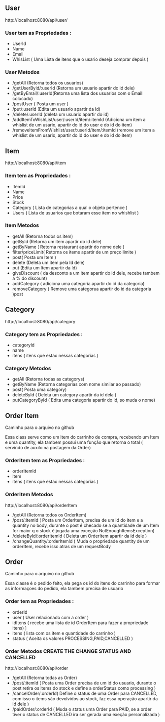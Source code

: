 ## User

http://localhost:8080/api/user/

### User tem as Propriedades :

- UserId
- Name
- Email
- WhisList ( Uma Lista de itens que o usario deseja comprar depois )

### User Metodos

- /getAll (Retorna todos os usuarios)
- /getUserById/:userId (Retorna um usuario apartir do id dele)
- /getByEmail/:userId(Retorna uma lista dos usuarios com o Email colocado)
- /postUser ( Posta um user )
- /put/:userId (Edita um usuario apartir da Id)
- /delete/:userId (deleta um usuario apartir do id)
- /addItemToWishList/user/:userId/item/:itemId (Adiciona um item a whislist de um usario, apartir do id do user e do id do item)
- /removeItemFromWishlist/user/:userId/item/:itemId (remove um item a whislist de um usario, apartir do id do user e do id do item)

## Item

http://localhost:8080/api/item

### Item tem as Propriedades :

- ItemId
- Name
- Price
- Stock
- Category ( Lista de categorias a qual o objeto pertence )
- Users ( Lista de usuarios que botaram esse item no whishlist )

### Item Metodos

- getAll (Retorna todos os item)
- getById (Retorna um item apartir do id dele)
- getByName ( Retorna restaurant apartir do nome dele )
- filter/priceLimit( Retorna os items apartir de um preço limite )
- post( Posta um Item )
- delete (Deleta um item pela Id dele)
- put (Edita um Item apartir da Id)
- giveDiscount ( da desconto a um item apartir do id dele, recebe tambem a % do discount)
- addCategory ( adiciona uma categoria apartir do id da categoria)
- removeCategory ( Remove uma categorua apartir do id da categoria )post

## Category

http://localhost:8080/api/category

### Category tem as Propriedades :

- categoryId
- name
- itens ( itens que estao nessas categorias )

### Category Metodos

- getAll (Retorna todas as categorys)
- getByName (Retorna categorias com nome similar ao passado)
- post( Posta uma category)
- deleteById ( Deleta um category apartir da id dela )
- putCategoryById ( Edita uma categoria apartir do id, so muda o nome)

## Order Item

Caminho para o arquivo no github

Essa class serve como um Item do carrinho de compra, recebendo um Item e uma quantity, ela tambem possui uma função que retorna o total ( servindo de auxilo na postagem da Order) 

### OrderItem tem as Propriedades :

- orderItemId
- item
- itens ( itens que estao nessas categorias )

### OrderItem Metodos

http://localhost:8080/api/orderItem

- /getAll (Retorna todos os OrderItem)
- /post/:itemId ( Posta um OrderItem, precisa de um id do item e a quantity no body, durante o post é checado se a quantidade de um Item for maior q o stock é jogada uma exceção NotEnoughItemsException)
- /deleteById/:orderItemId ( Deleta um OrderItem apartir da id dele )
- /changeQuantity/:orderItemId ( Muda o propriedade quantity de um orderItem, recebe isso atras de um requestBody

## Order

Caminho para o arquivo no github

Essa classe é o pedido feito, ela pega os id do itens do carrinho para formar as informaçoes do pedido, ela tambem precisa de usuario

### Order tem as Propriedades :

- orderId
- user ( User relacionado com a order )
- idItens ( recebe uma lista de id OrderItem para fazer a propriedade itens) ]
- itens ( lista com os item e quantidade do carrinho )
- status ( Aceita os valores PROCESSING,PAID,CANCELLED )

### Order Metodos CREATE THE CHANGE STATUS AND CANCELLED

http://localhost:8080/api/order

- /getAll (Retorna todas as Order)
- /post/:itemId ( Posta uma Order precisa de um id do usuario, durante o post retira os items do stock e define a orderStatus como processing )
- /cancelOrder/:orderId( Define o status de uma Order para CANCELLED, com isso o items são devolvidos ao stock, faz essa operação apartir da id dele )
- /paidOrder/:orderId ( Muda o status uma Order para PAID, se a order tiver o status de CANCELLED ira ser gerada uma exeção personalizada )
